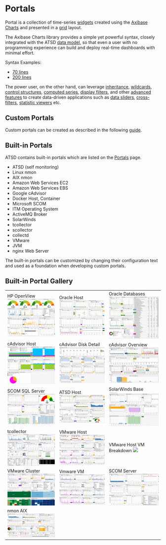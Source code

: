 # Portals

Portal is a collection of time-series [widgets](https://axibase.com/products/axibase-time-series-database/visualization/widgets/) created using the [Axibase Charts](https://github.com/axibase/charts#axibase-charts) and presented in a [grid](portal-settings.md#layout) layout.

The Axibase Charts library provides a simple yet powerful syntax, closely integrated with the ATSD [data model](https://axibase.com/products/axibase-time-series-database/data-model/), so that even a user with no programming experience can build and deploy real-time dashboards with minimal effort.

Syntax Examples:

* [70 lines](https://apps.axibase.com/chartlab/3230deb6/8/)
* [200 lines](https://apps.axibase.com/chartlab/2ef08f32)

The power user, on the other hand, can leverage [inheritance](https://axibase.com/products/axibase-time-series-database/visualization/widgets/inheritance), [wildcards](https://axibase.com/products/axibase-time-series-database/visualization/widgets/wildcards/), [control structures](https://axibase.com/products/axibase-time-series-database/visualization/widgets/control-structures), [computed series](https://axibase.com/products/axibase-time-series-database/visualization/widgets/computed-metrics), [display filters](https://axibase.com/products/axibase-time-series-database/visualization/widgets/display-filters), and other [advanced features](https://axibase.com/products/axibase-time-series-database/visualization/) to create data-driven applications such as [data sliders](https://apps.axibase.com/slider/energinet-2017/?slide=1), [cross-filters](https://apps.axibase.com/cross-filter/?table=Linux%20Performance), [statistic viewers](https://apps.axibase.com/chartlab/cde99874/2/#fullscreen) etc.

## Custom Portals

Custom portals can be created as described in the following [guide](portals-overview.md#create-portal).

## Built-in Portals

ATSD contains built-in portals which are listed on the [Portals](portals-overview.md#portals-page) page.

- ATSD (self monitoring)
- Linux nmon
- AIX nmon
- Amazon Web Services EC2
- Amazon Web Services EBS
- Google cAdvisor
- Docker Host, Container
- Microsoft SCOM
- ITM Operating System
- ActiveMQ Broker
- SolarWinds
- tcollector
- scollector
- collectd
- VMware
- JVM
- nginx Web Server

The built-in portals can be customized by changing their configuration text and used as a foundation when developing custom portals.

## Built-in Portal Gallery

|  |  |  |
| --- | --- | --- |
| HP OpenView ![](resources/ovpm_portal_linux-705x560.png) | Oracle Host ![](resources/oracle_host_portal-705x541.png) | Oracle Databases ![](resources/oracle_databases_poral3-705x596.png) |
| cAdvisor Host ![](resources/cadvisor_host_portal3-705x559.png) | cAdvisor Disk Detail ![](resources/cadvisor_disk_detail_portal2-705x562.png) | cAdvisor Overview ![](resources/cadvisor_overview_portal-705x505.png) |
| SCOM SQL Server ![](resources/scom_sql_server_portal-705x451.png) | ATSD Host ![](resources/fresh_atsd_portal21-705x435.png) | SolarWinds Base ![](resources/solarwinds_base_portal_31-705x487.png) |
| tcollector ![](resources/tcollector-portal1-705x472.png) | VMware Host ![](resources/vmware_host_portal-705x473.png) | VMware Host VM Breakdown ![](resources/vmware_hostvm_breakdown_portal-705x473.png) |
| VMware Cluster ![](resources/vmware_cluster_portal-705x475.png) | Vmware VM ![](resources/vmware_vm_portal-705x476.png) | SCOM Server ![](resources/scom_server_portal-705x452.png)
| nmon AIX ![](resources/nmon-aix-portal-1000-705x360.png) |
